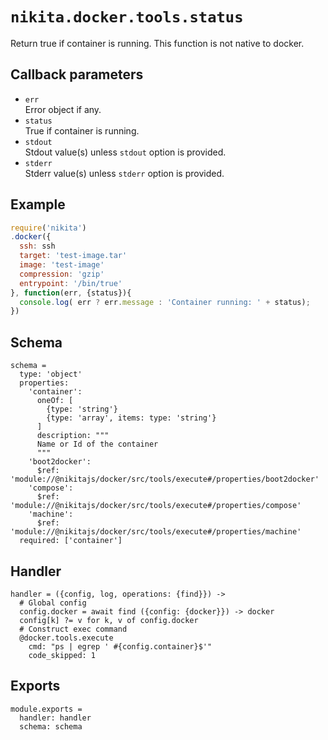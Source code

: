 
# `nikita.docker.tools.status`

Return true if container is running. This function is not native to docker. 

## Callback parameters

* `err`   
  Error object if any.
* `status`   
  True if container is running.
* `stdout`   
  Stdout value(s) unless `stdout` option is provided.
* `stderr`   
  Stderr value(s) unless `stderr` option is provided.

## Example

```javascript
require('nikita')
.docker({
  ssh: ssh
  target: 'test-image.tar'
  image: 'test-image'
  compression: 'gzip'
  entrypoint: '/bin/true'
}, function(err, {status}){
  console.log( err ? err.message : 'Container running: ' + status);
})
```

## Schema

    schema =
      type: 'object'
      properties:
        'container':
          oneOf: [
            {type: 'string'}
            {type: 'array', items: type: 'string'}
          ]
          description: """
          Name or Id of the container
          """
        'boot2docker':
          $ref: 'module://@nikitajs/docker/src/tools/execute#/properties/boot2docker'
        'compose':
          $ref: 'module://@nikitajs/docker/src/tools/execute#/properties/compose'
        'machine':
          $ref: 'module://@nikitajs/docker/src/tools/execute#/properties/machine'
      required: ['container']

## Handler

    handler = ({config, log, operations: {find}}) ->
      # Global config
      config.docker = await find ({config: {docker}}) -> docker
      config[k] ?= v for k, v of config.docker
      # Construct exec command 
      @docker.tools.execute
        cmd: "ps | egrep ' #{config.container}$'"
        code_skipped: 1

## Exports

    module.exports =
      handler: handler
      schema: schema
